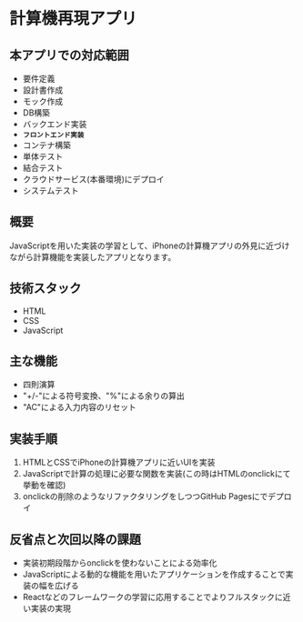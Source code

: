 # 計算機再現アプリ
## 本アプリでの対応範囲
- 要件定義
- 設計書作成
- モック作成
- DB構築
- バックエンド実装
- **`フロントエンド実装`**
- コンテナ構築
- 単体テスト
- 結合テスト
- クラウドサービス(本番環境)にデプロイ
- システムテスト
## 概要
JavaScriptを用いた実装の学習として、iPhoneの計算機アプリの外見に近づけながら計算機能を実装したアプリとなります。
## 技術スタック
- HTML
- CSS
- JavaScript
## 主な機能
- 四則演算
- "+/-"による符号変換、"%"による余りの算出
- "AC"による入力内容のリセット
## 実装手順
1. HTMLとCSSでiPhoneの計算機アプリに近いUIを実装
2. JavaScriptで計算の処理に必要な関数を実装(この時はHTMLのonclickにて挙動を確認)
3. onclickの削除のようなリファクタリングをしつつGitHub Pagesにでデプロイ
## 反省点と次回以降の課題
- 実装初期段階からonclickを使わないことによる効率化
- JavaScriptによる動的な機能を用いたアプリケーションを作成することで実装の幅を広げる
- Reactなどのフレームワークの学習に応用することでよりフルスタックに近い実装の実現
